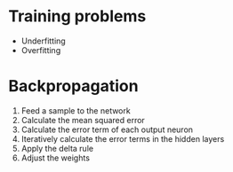 # Training problems

* Underfitting
* Overfitting

# Backpropagation

1. Feed a sample to the network
2. Calculate the mean squared error
3. Calculate the error term of each output neuron
4. Iteratively calculate the error terms in the hidden layers
5. Apply the delta rule
6. Adjust the weights